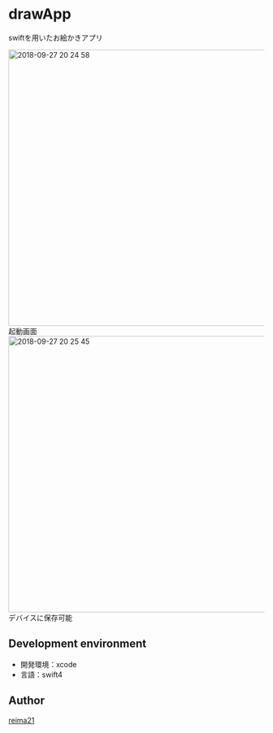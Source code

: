 drawApp
====

swiftを用いたお絵かきアプリ

<img width="544" alt="2018-09-27 20 24 58" src="https://user-images.githubusercontent.com/27469186/46142963-8f012c80-c293-11e8-9d63-7ead74abf2c3.png">
起動画面

<img width="544" alt="2018-09-27 20 25 45" src="https://user-images.githubusercontent.com/27469186/46142966-90caf000-c293-11e8-8a3a-cc39fc7e97e9.png">
デバイスに保存可能

## Development environment
 - 開発環境：xcode
 - 言語：swift4


## Author
[reima21](https://github.com/reima21)
